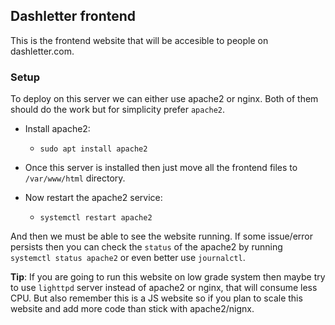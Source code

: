 ## Dashletter frontend

This is the frontend website that will be accesible to people on dashletter.com.

### Setup

To deploy on this server we can either use apache2 or nginx. Both of them should do the work but for simplicity prefer `apache2`.

* Install apache2:
    - `sudo apt install apache2`

* Once this server is installed then just move all the frontend files to `/var/www/html` directory.
* Now restart the apache2 service:
    - `systemctl restart apache2`

And then we must be able to see the website running. If some issue/error persists then you can check the `status` of the apache2 by running `systemctl status apache2` or even better use `journalctl`.

__Tip__: If you are going to run this website on low grade system then maybe try to use `lighttpd` server instead of apache2 or nginx, that will consume less CPU. But also remember this is a JS website so if you plan to scale this website and add more code than stick with apache2/nignx.

